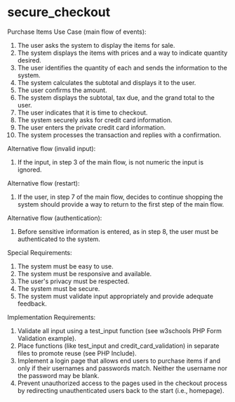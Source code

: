# secure_checkout
Purchase Items Use Case (main flow of events):

1. The user asks the system to display the items for sale.
2. The system displays the items with prices and a way to indicate quantity desired.
3. The user identifies the quantity of each and sends the information to the system.
4. The system calculates the subtotal and displays it to the user.
5. The user confirms the amount.
6. The system displays the subtotal, tax due, and the grand total to the user.
7. The user indicates that it is time to checkout.
8. The system securely asks for credit card information.
9. The user enters the private credit card information.
10. The system processes the transaction and replies with a confirmation.

Alternative flow (invalid input):

1. If the input, in step 3 of the main flow, is not numeric the input is ignored.

Alternative flow (restart):

1. If the user, in step 7 of the main flow, decides to continue shopping the system should provide a way to return to the first step of the main flow.

Alternative flow (authentication):

1. Before sensitive information is entered, as in step 8, the user must be authenticated to the system.

Special Requirements:

1. The system must be easy to use.
2. The system must be responsive and available.
3. The user's privacy must be respected.
4. The system must be secure.
5. The system must validate input appropriately and provide adequate feedback.

Implementation Requirements:

1. Validate all input using a test_input function (see w3schools PHP Form Validation example).
2. Place functions (like test_input and credit_card_validation) in separate files to promote reuse (see PHP Include).
3. Implement a login page that allows end users to purchase items if and only if their usernames and passwords match.  Neither the username nor the password may be blank.
4. Prevent unauthorized access to the pages used in the checkout process by redirecting unauthenticated users back to the start (i.e., homepage).
